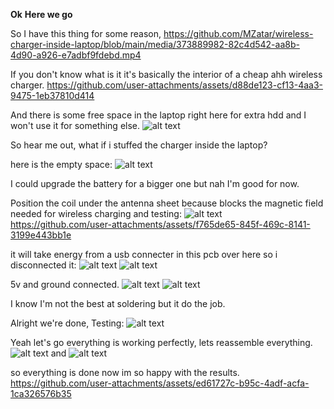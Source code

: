 **Ok**
**Here we go**

So I have this thing for some reason,
https://github.com/MZatar/wireless-charger-inside-laptop/blob/main/media/373889982-82c4d542-aa8b-4d90-a926-e7adbf9fdebd.mp4

If you don't know what is it it's basically the interior of a cheap ahh wireless charger.
https://github.com/user-attachments/assets/d88de123-cf13-4aa3-9475-1eb37810d414

And there is some free space in the laptop right here for extra hdd and I won't use it for something else.
![alt text](https://github.com/MZatar/wireless-charger-inside-laptop/blob/main/media/3.jpg)

So hear me out, what if i stuffed the charger inside the laptop?

here is the empty space:
![alt text](https://github.com/MZatar/wireless-charger-inside-laptop/blob/main/media/4.jpg)

I could upgrade the battery for a bigger one but nah I'm good for now.

Position the coil under the antenna sheet because blocks the magnetic field needed for wireless charging and testing:
![alt text](https://github.com/MZatar/wireless-charger-inside-laptop/blob/main/media/5.jpg)
https://github.com/user-attachments/assets/f765de65-845f-469c-8141-3199e443bb1e

it will take energy from a usb connecter in this pcb over here so i disconnected it:
![alt text](https://github.com/MZatar/wireless-charger-inside-laptop/blob/main/media/7.jpg)
![alt text](https://github.com/MZatar/wireless-charger-inside-laptop/blob/main/media/8.jpg)

5v and ground connected.
![alt text](https://github.com/MZatar/wireless-charger-inside-laptop/blob/main/media/9.jpg)
![alt text](https://github.com/MZatar/wireless-charger-inside-laptop/blob/main/media/10.jpg)

I know I'm not the best at soldering but it do the job.

Alright we're done, Testing:
![alt text](https://github.com/MZatar/wireless-charger-inside-laptop/blob/main/media/11.jpg)

Yeah let's go everything is working perfectly, lets reassemble everything.
![alt text](https://github.com/MZatar/wireless-charger-inside-laptop/blob/main/media/12.jpg)
and
![alt text](https://github.com/MZatar/wireless-charger-inside-laptop/blob/main/media/13.jpg)

so everything is done now im so happy with the results.
https://github.com/user-attachments/assets/ed61727c-b95c-4adf-acfa-1ca326576b35
